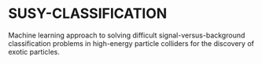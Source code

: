 # SUSY-CLASSIFICATION
Machine learning approach to solving difficult signal-versus-background classification problems in high-energy particle colliders for the discovery of exotic particles.
